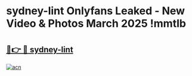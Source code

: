 # sydney-lint Onlyfans Leaked - New Video & Photos March 2025 !mmtlb

# <h2><a href="https://dkvk88.iuczelnia.edu.pl?title=sydney-lint&ref=mmtlb">🔗👉 🔴 sydney-lint</a></h2>

[![acn](https://github.com/user-attachments/assets/0f9c940e-d8b0-45ae-aac7-cd30a18b3e1c)](https://dkvk88.iuczelnia.edu.pl?title=sydney-lint&ref=mmtlb)

